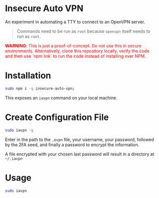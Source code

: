 # Insecure Auto VPN
An experiment in automating a TTY to connect to an OpenVPN server.

> Commands need to be run as `root` because `openvpn` itself needs to run as `root`.

<span style="color: red">
  <b>WARNING</b>: This is just a proof-of-concept. Do not use this in secure environments. Alternatively, clone this repository locally, verify the code and then use `npm link` to run the code instead of installing over NPM.
</span>

# Installation

```bash
sudo npm i -g insecure-auto-vpn;
```

This exposes an `iavpn` command on your local machine.

# Create Configuration File

```bash
sudo iavpn -g
```

Enter in the path to the `.ovpn` file, your username, your password, followed by the 2FA seed, and finally a password to encrypt the information.

A file encrypted with your chosen last password will result in a directory at `~/.iavpn`

# Usage

```bash
sudo iavpn
```
